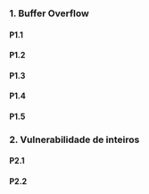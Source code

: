 ### 1. Buffer Overflow

#### P1.1


#### P1.2


#### P1.3


#### P1.4


#### P1.5


### 2. Vulnerabilidade de inteiros

#### P2.1

#### P2.2

